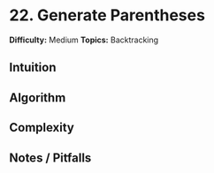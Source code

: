 # 22. Generate Parentheses

**Difficulty:** Medium
**Topics:** Backtracking

## Intuition

## Algorithm

## Complexity

## Notes / Pitfalls

